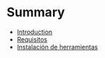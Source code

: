 # Summary

* [Introduction](README.md)
* [Requisitos](requisitos.md)
* [Instalación de herramientas](instalacion_de_herramientas.md)

